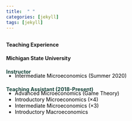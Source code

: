 ```yaml
---
title:  " "
categories: [jekyll]
tags: [jekyll]
---
```


<h4 style="margin-top:30px;" id="teaching"><strong>Teaching Experience</strong></h4>

<h4><strong><p>Michigan State University</p></strong></h4>

<p style="margin-top:20px;"><strong style="color:#18453B">Instructor </strong></p>

<ul style="margin-top:-20px;">
  <li><font  color="#000000">Intermediate Microeconomics (Summer 2020)</li>
</ul> 

<p style="margin-top:20px;"><strong style="color:#18453B">Teaching Assistant (2018-Present)</strong></p>

<ul style="margin-top:-20px;">
  <li><font  color="#000000">Advanced Microeconomics (Game Theory)</li>
  <li><font  color="#000000">Introductory Microeconomics (&times4)</li>
  <li><font  color="#000000">Intermediate Microeconomics (&times3)</li> 
  <li><font color="#000000">Introductory Macroeconomics</li> 
</ul> 





